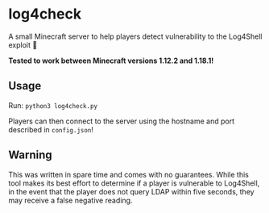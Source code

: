 # log4check
A small Minecraft server to help players detect vulnerability to the Log4Shell exploit 🐚

**Tested to work between Minecraft versions 1.12.2 and 1.18.1!**

## Usage
Run: `python3 log4check.py`

Players can then connect to the server using the hostname and port described in `config.json`!

## Warning
This was written in spare time and comes with no guarantees. While this tool makes its best effort to determine if a player is vulnerable to Log4Shell, in the event that the player does not query LDAP within five seconds, they may receive a false negative reading.